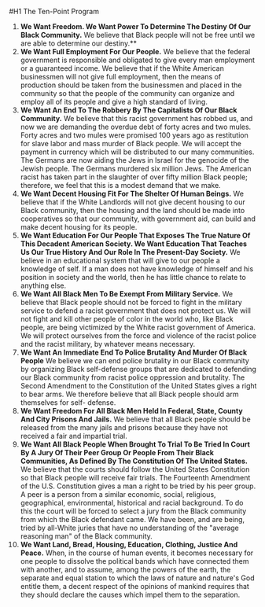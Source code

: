  #H1 The Ten-Point Program

 

1. **We Want Freedom. We Want Power To Determine The Destiny Of Our Black Community.**
   We believe that Black people will not be free until we are able to determine our destiny.**
2. **We Want Full Employment For Our People.**
    We believe that the federal government is responsible and obligated to give every man employment or a guaranteed income. We believe that if the White American businessmen will not give full employment, then the means of production should be taken from the businessmen and placed in the community so that the people of the community can organize and employ all of its people and give a high standard of living.
3. **We Want An End To The Robbery By The Capitalists Of Our Black Community.**
We believe that this racist government has robbed us, and now we are demanding the overdue debt of forty acres and two mules. Forty acres and two mules were promised 100 years ago as restitution for slave labor and mass murder of Black people. We will accept the payment in currency which will be distributed to our many communities. The Germans are now aiding the Jews in Israel for the genocide of the Jewish people. The Germans murdered six million Jews. The American racist has taken part in the slaughter of over fifty million Black people; therefore, we feel that this is a modest demand that we make.
4. **We Want Decent Housing Fit For The Shelter Of Human Beings.**
We believe that if the White Landlords will not give decent housing to our Black community, then the housing and the land should be made into cooperatives so that our community, with government aid, can build and make decent housing for its people.
5. **We Want Education For Our People That Exposes The True Nature Of This Decadent American Society. We Want Education That Teaches Us Our True History And Our Role In The Present-Day Society.**
We believe in an educational system that will give to our people a knowledge of self. If a man does not have knowledge of himself and his position in society and the world, then he has little chance to relate to anything else.
6. **We Want All Black Men To Be Exempt From Military Service.**
We believe that Black people should not be forced to fight in the military service to defend a racist government that does not protect us. We will not fight and kill other people of color in the world who, like Black people, are being victimized by the White racist government of America. We will protect ourselves from the force and violence of the racist police and the racist military, by whatever means necessary.
7. **We Want An Immediate End To Police Brutality And Murder Of Black People**
We believe we can end police brutality in our Black community by organizing Black self-defense groups that are dedicated to defending our Black community from racist police oppression and brutality. The Second Amendment to the Constitution of the United States gives a right to bear arms. We therefore believe that all Black people should arm themselves for self- defense.
8. **We Want Freedom For All Black Men Held In Federal, State, County And City Prisons And Jails.**
We believe that all Black people should be released from the many jails and prisons because they have not received a fair and impartial trial.
9. **We Want All Black People When Brought To Trial To Be Tried In Court By A Jury Of Their Peer Group Or People From Their Black Communities, As Defined By The Constitution Of The United States.**
We believe that the courts should follow the United States Constitution so that Black people will receive fair trials. The Fourteenth Amendment of the U.S. Constitution gives a man a right to be tried by his peer group. A peer is a person from a similar economic, social, religious, geographical, environmental, historical and racial background. To do this the court will be forced to select a jury from the Black community from which the Black defendant came. We have been, and are being, tried by all-White juries that have no understanding of the "average reasoning man" of the Black community.
10. **We Want Land, Bread, Housing, Education, Clothing, Justice And Peace.**
When, in the course of human events, it becomes necessary for one people to dissolve the political bands which have connected them with another, and to assume, among the powers of the earth, the separate and equal station to which the laws of nature and nature's God entitle them, a decent respect of the opinions of mankind requires that they should declare the causes which impel them to the separation. 
